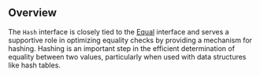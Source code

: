 ## Overview

The `Hash` interface is closely tied to the [Equal](/docs/trait/equal/) interface and serves a supportive role in optimizing equality checks by providing a mechanism for hashing. Hashing is an important step in the efficient determination of equality between two values, particularly when used with data structures like hash tables.
